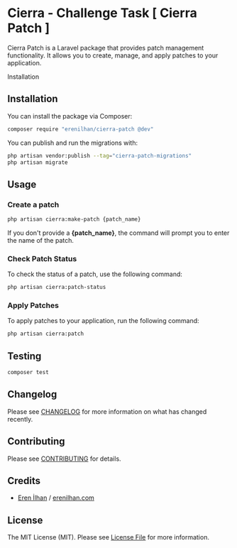 # Cierra - Challenge Task [ Cierra Patch ]
Cierra Patch is a Laravel package that provides patch management functionality. It allows you to create, manage, and apply patches to your application.

Installation
## Installation

You can install the package via Composer:

```bash
composer require "erenilhan/cierra-patch @dev"
```

You can publish and run the migrations with:

```bash
php artisan vendor:publish --tag="cierra-patch-migrations"
php artisan migrate
```


## Usage
### Create a patch

```bash 
php artisan cierra:make-patch {patch_name} 
```
If you don't provide a **{patch_name}**, the command will prompt you to enter the name of the patch.

### Check Patch Status
To check the status of a patch, use the following command:
```bash
php artisan cierra:patch-status
```
### Apply Patches
To apply patches to your application, run the following command:

```bash 
php artisan cierra:patch
```


## Testing

```bash
composer test
```

## Changelog

Please see [CHANGELOG](CHANGELOG.md) for more information on what has changed recently.

## Contributing

Please see [CONTRIBUTING](CONTRIBUTING.md) for details.


## Credits

- [Eren İlhan](https://github.com/erenilhan) / [erenilhan.com](https://erenilhan.com)

## License

The MIT License (MIT). Please see [License File](LICENSE.md) for more information.
